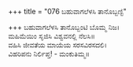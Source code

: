 +++
title = "076 ಬಹುವಾಗಲೆಳಸಿ ತಾನೊಬ್ಬಣ್ಟಿ"

+++
ಬಹುವಾಗಲೆಳಸಿ ತಾನೊಬ್ಬಂಟಿ ಬೊಮ್ಮ ನಿಜ।  
ಮಹಿಮೆಯಿಂ ಸೃಜಿಸಿ ವಿಶ್ವವನಲ್ಲಿ ನೆಲಸಿ॥  
ವಹಿಸಿ ಜೀವತೆಯ ಮಾಯೆಯ ಸರಸವಿರಸದಲಿ।  
ವಿಹರಿಪನು ನಿರ್ಲಿಪ್ತ! - ಮಂಕುತಿಮ್ಮ॥  
